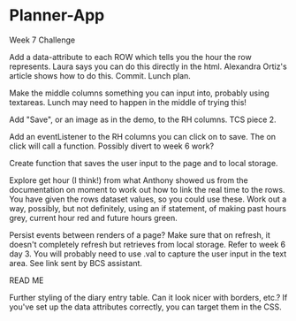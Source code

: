 # Planner-App
Week 7 Challenge

Add a data-attribute to each ROW which tells you the hour the row represents. Laura says you can do this directly in the html. Alexandra Ortiz's article shows how to do this.
Commit.
Lunch plan.

Make the middle columns something you can input into, probably using textareas.
Lunch may need to happen in the middle of trying this!

Add "Save", or an image as in the demo, to the RH columns.
TCS piece 2.

Add an eventListener to the RH columns you can click on to save. The on click will call a function.
Possibly divert to week 6 work?

Create function that saves the user input to the page and to local storage.

Explore get hour (I think!) from what Anthony showed us from the documentation on moment to work out how to link the real time to the rows. You have given the rows dataset values, so you could use these.
Work out a way, possibly, but not definitely, using an if statement, of making past hours grey, current hour red and future hours green.

Persist events between renders of a page? Make sure that on refresh, it doesn't completely refresh but retrieves from local storage. Refer to week 6 day 3. You will probably need to use .val to capture the user input in the text area. See link sent by BCS assistant.

READ ME

Further styling of the diary entry table. Can it look nicer with borders, etc.?
If you've set up the data attributes correctly, you can target them in the CSS.